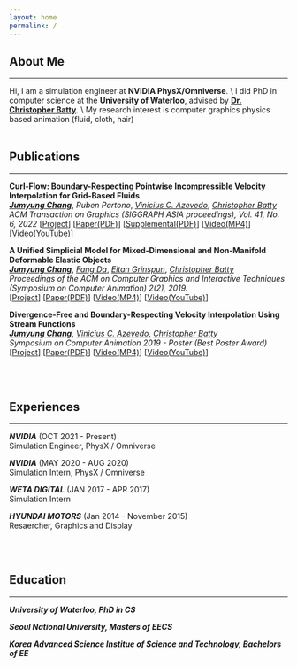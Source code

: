 ```yaml
---
layout: home
permalink: /
---
```

## About Me
----
Hi, I am a simulation engineer at **NVIDIA PhysX/Omniverse**. \\
I did PhD in computer science at the **University of Waterloo**, advised by [**Dr. Christopher Batty**]({{"http://cs.uwaterloo.ca/~c2batty"}}). \\
My research interest is computer graphics
<i class="fas fa-arrow-alt-circle-right"></i>
physics based animation (fluid, cloth, hair) 
<br/>
<br/>

## Publications
---
**Curl-Flow: Boundary-Respecting Pointwise Incompressible Velocity Interpolation for Grid-Based Fluids** <br/>
[***<u>Jumyung Chang</u>***](/), <i>Ruben Partono</i>, [<i>Vinicius C. Azevedo</i>](https://people.inf.ethz.ch/~vviniciu/), [<i>Christopher Batty</i>](https://cs.uwaterloo.ca/~c2batty/) <br/>
*ACM Transaction on Graphics (SIGGRAPH ASIA proceedings), Vol. 41, No. 6, 2022*
[[Project](./research/CurlFlowSA22)]  [[Paper(PDF)](https://cs.uwaterloo.ca/~j48chang/publications/Curl-Flow.pdf)]  [[Supplemental(PDF)](https://cs.uwaterloo.ca/~j48chang/publications/Curl-Flow_supplemental.pdf)]   [[Video(MP4)](https://cs.uwaterloo.ca/~j48chang/publications/Curl-Flow.mp4)]  [[Video(YouTube)](https://youtu.be/q1HkAwB_1eU)]

**A Unified Simplicial Model for Mixed-Dimensional and Non-Manifold Deformable Elastic Objects**<br/>
[***<u>Jumyung Chang</u>***](/), [<i>Fang Da</i>](http://www.cs.columbia.edu/~fang/), [<i>Eitan Grinspun</i>](https://www.dgp.toronto.edu/~eitan/), [<i>Christopher Batty</i>](https://cs.uwaterloo.ca/~c2batty/) <br/>
*Proceedings of the ACM on Computer Graphics and Interactive Techniques (Symposium on Computer Animation) 2(2), 2019.* <br/>
[[Project](./research/unifiedElasticaSCA19)]  [[Paper(PDF)](https://cs.uwaterloo.ca/~j48chang/publications/unifiedElasticaSCA.pdf)]  [[Video(MP4)](https://cs.uwaterloo.ca/~j48chang/publications/unifieidElasticaSCA19.mp4)]  [[Video(YouTube)](https://youtu.be/SSrBEnh-dMI)]

**Divergence-Free and Boundary-Respecting Velocity Interpolation Using Stream Functions**<br/>
[***<u>Jumyung Chang</u>***](/), [<i>Vinicius C. Azevedo</i>](https://people.inf.ethz.ch/~vviniciu/), [<i>Christopher Batty</i>](https://cs.uwaterloo.ca/~c2batty/) <br/>
*Symposium on Computer Animation 2019 - Poster (Best Poster Award)*  <br/>
[[Project](./research/divFreeSCA19)]  [[Paper(PDF)](https://cs.uwaterloo.ca/~j48chang/publications/divFreeSCA.pdf)]  [[Video(MP4)](https://cs.uwaterloo.ca/~j48chang/publications/divFreeSCA.mp4)]  [[Video(YouTube)](https://youtu.be/9RBpANtn-_k)]


<br/>
<br/>


## Experiences
---

***NVIDIA*** (OCT 2021 - Present) <br/>
Simulation Engineer, PhysX / Omniverse

***NVIDIA*** (MAY 2020 - AUG 2020) <br/>
Simulation Intern, PhysX / Omniverse

***WETA DIGITAL*** (JAN 2017 - APR 2017) <br/>
Simulation Intern

***HYUNDAI MOTORS*** (Jan 2014 - November 2015) <br/>
Resaercher, Graphics and Display


<br/>
<br/>


## Education
---
***University of Waterloo, PhD in CS***

***Seoul National University, Masters of  EECS***

***Korea Advanced Science Institue of Science and Technology, Bachelors of EE***

